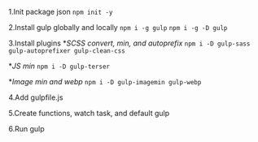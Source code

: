 1.Init package json
`npm init -y`

2.Install gulp globally and locally
`npm i -g gulp`
`npm i -g -D gulp`

3.Install plugins
**SCSS convert, min, and autoprefix*
`npm i -D gulp-sass gulp-autoprefixer gulp-clean-css`

**JS min*
`npm i -D gulp-terser`

**Image min and webp*
`npm i -D gulp-imagemin gulp-webp`

4.Add gulpfile.js

5.Create functions, watch task, and default gulp

6.Run gulp